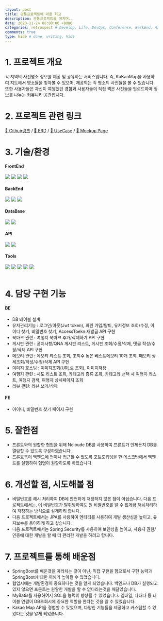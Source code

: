 ```yaml
---
layout: post
title: 관통프로젝트에 대한 회고
description: 관통프로젝트를 마치며..
date: 2023-11-24 00:00:00 +0000
categories: retrospect # Develop, Life, DevOps, Conference, BackEnd, AI, Etc, retrospect
comments: true
type: hide # done, writing, hide
---
```


# 1. 프로젝트 개요

각 지역의 사진명소 정보를 제공 및 공유하는 서비스입니다.
즉, KaKaoMap을 사용하여 지도에서 명소들을 찾아볼 수 있으며, 제공되는 각 명소의 사진들을 볼 수 있습니다.
또한 사용자들은 자신이 여행했던 경험과 사용자들이 직접 찍은 사진들을 업로드하며 정보를 나누는 커뮤니티 공간입니다.

# 2. 프로젝트 관련 링크

[🔗 Github링크](https://github.com/koreamarin/Poravel?tab=readme-ov-file) / [🔗 ERD](https://www.erdcloud.com/d/QycMXTZ4XjDRxMhCd) / [🔗 UseCase](https://app.diagrams.net/#G1CdpXz7Za8EWyvoZVli5oD4wuxmdHhaiR#%7B%22pageId%22%3A%22q7Qb-UDtvS4ttgv9y5hY%22%7D) / [🔗 Mockup Page](<https://www.figma.com/file/PPW7kcHHRbaCv4ZPi6Ed6v/Trip-(Community)?type=design&node-id=0-1&mode=design&t=ZejYuvb0bhJhRgtl-0>)

# 3. 기술/환경

#### FrontEnd

<img src="https://img.shields.io/badge/HTML5-E34F26?style=flat-square&logo=html5&logoColor=white"/> <img src="https://img.shields.io/badge/CSS3-1572B6?style=flat-square&logo=css3&logoColor=white"/> <img src="https://img.shields.io/badge/JavaScript-F7DF1E?style=flat-square&logo=javascript&logoColor=black"/> <img src="https://img.shields.io/badge/Vue.js-4FC08D?style=flat-square&logo=Vue.js&logoColor=white"/>

#### BackEnd

<img src="https://img.shields.io/badge/SpringBoot-6DB33F?style=flat-square&logo=SpringBoot&logoColor=white"/> <img src="https://img.shields.io/badge/MyBatis-3C3C3C?style=flat-square&logoColor=white"/> <img src="https://img.shields.io/badge/java-007396?style=flat-square&logo=OpenJDK&logoColor=white">

#### DataBase

<img src="https://img.shields.io/badge/NCloude DB-03C75A?style=flat-square&logo=Naver&logoColor=white"> <img src="https://img.shields.io/badge/MySQL-4479A1?style=flat-square&logo=MySQL&logoColor=white"/>

#### API

<img src="https://img.shields.io/badge/Kakao Map API-FFCD00?style=flat-square&logo=Kakao&logoColor=black"/> <img src="https://img.shields.io/badge/Kakao MapJs API-FFCD00?style=flat-square&logo=Kakao&logoColor=black"/>

#### Tools

<img src="https://img.shields.io/badge/Visual Studio Code-007ACC?style=flat-square&logo=Visual Studio Code&logoColor=white"/> <img src="https://img.shields.io/badge/Figma-F24E1E?style=flat-square&logo=Figma&logoColor=white"/> <img src="https://img.shields.io/badge/GitHub-181717?style=flat-square&logo=GitHub&logoColor=white"/> <img src="https://img.shields.io/badge/Postman-FF6C37?style=flat-square&logo=Postman&logoColor=white"/> <img src="https://img.shields.io/badge/Notion-000000?style=flat-square&logo=Notion&logoColor=white"/>
<br><br>

# 4. 담당 구현 기능

#### BE

- DB 테이블 설계
- 유저관리기능 : 로그인/아웃(Jwt token), 회원 가입/탈퇴, 유저정보 조회/수정, 아이디 찾기, 비밀번호 찾기, AccessToekn 재발급 API 구현
- 북마크 관련 : 여행지 북마크 추가/삭제하기 API 구현
- 게시판 관련 : 공지사항/QNA 게시판 리스트, 게시판 조회/수정/삭제, 댓글 작성/수정/삭제 API 구현
- 메모리 관련 : 메모리 리스트 조회, 조회수 높은 베스트메모리 10개 조회, 메모리 상세조회/작성/수정/삭제 API 구현
- 이미지 호스팅 : 이미지조회(URL로 조회), 이미지저장
- 여행지 관련 : 시도 리스트 조회, 카테고리 종류 조회, 카테고리 선택 시 여행지 리스트, 여행지 검색, 여행지 상세페이지 조회
- 리뷰 관련: 리뷰 쓰기/삭제

#### FE

- 아이디, 비밀번호 찾기 페이지 구현

# 5. 잘한점

- 프론트와의 원할한 협업을 위해 Ncloude DB를 사용하여 프론트가 언제든지 DB를 열람할 수 있도록 구성하였습니다.
- 프론트측이 백엔드에 언제나 접근할 수 있도록 포트포워딩을 한 데스크탑에서 백엔드를 실행하여 협업이 원할하도록 하였습니다.

# 6. 개선할 점, 시도해볼 점

- 비밀번호를 해시 처리하여 DB에 안전하게 저장하지 않은 점이 아쉽습니다.
  다음 프로젝트에서는, 이 비밀번호가 탈취당하여도 원 비밀번호를 알 수 없게끔 해쉬처리하여 저장하는 방식으로 설계하려 합니다.
- 다음 프로젝트에서는 JPA를 사용하여 엔티티를 사용하여 개발 생산성을 높이고, 유지보수를 용이하게 하고 싶습니다.
- 다음 프로젝트에서는 Spring Security를 사용하여 보안성을 높이고, 사용자 권한/인증에 대한 개발을 할 때 더 편리한 개발을 하려고 합니다.

# 7. 프로젝트를 통해 배운점

- SpringBoot를 배운것을 따라치는 것이 아닌, 직접 구현을 함으로서 구현 능력과 SpringBoot에 대한 이해가 높아질 수 있었습니다.
- 협업시에는 개발환경이 중요하다는 것을 알게 되었습니다. 백엔드나 DB가 실행되고있지 않으면 프론트는 원할한 개발을 할 수 없다라는것을 깨달았습니다.
- MyBatis를 사용하여서 SQL을 능력이 향상될 수 있었습니다. 일대일, 다대다 등 테이블 연결이 DB조회시에 중요한 역할을 한다는 것을 알 수 있었습니다.
- Kakao Map API을 경험할 수 있었으며, 다양한 기능들을 제공하고 커스텀할 수 있었다는 것을 알게 되었습니다.
